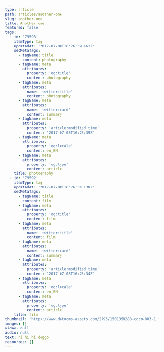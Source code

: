 ```yaml
---
type: article
path: articles/another-one
slug: another-one
title: Another one
featured: false
tags:
  - id: '79593'
    itemType: tag
    updatedAt: '2017-07-08T16:26:39.462Z'
    seoMetaTags:
      - tagName: title
        content: photography
      - tagName: meta
        attributes:
          property: 'og:title'
          content: photography
      - tagName: meta
        attributes:
          name: 'twitter:title'
          content: photography
      - tagName: meta
        attributes:
          name: 'twitter:card'
          content: summary
      - tagName: meta
        attributes:
          property: 'article:modified_time'
          content: '2017-07-08T16:26:39Z'
      - tagName: meta
        attributes:
          property: 'og:locale'
          content: en_EN
      - tagName: meta
        attributes:
          property: 'og:type'
          content: article
    title: photography
  - id: '79592'
    itemType: tag
    updatedAt: '2017-07-08T16:26:34.138Z'
    seoMetaTags:
      - tagName: title
        content: film
      - tagName: meta
        attributes:
          property: 'og:title'
          content: film
      - tagName: meta
        attributes:
          name: 'twitter:title'
          content: film
      - tagName: meta
        attributes:
          name: 'twitter:card'
          content: summary
      - tagName: meta
        attributes:
          property: 'article:modified_time'
          content: '2017-07-08T16:26:34Z'
      - tagName: meta
        attributes:
          property: 'og:locale'
          content: en_EN
      - tagName: meta
        attributes:
          property: 'og:type'
          content: article
    title: film
thumbnail: 'https://www.datocms-assets.com/2593/1501358288-coco-003-1.jpg?'
images: []
video: null
audio: null
text: hi hi hi doggo
resources: []
---
```


